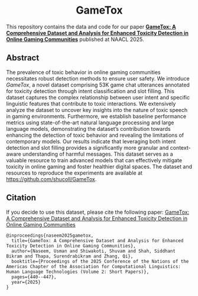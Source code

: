 <h1 font-size:40px align="center">GameTox</h1>

This repository contains the data and code for our paper **<a href="https://aclanthology.org/2025.naacl-short.37/">GameTox: A Comprehensive Dataset and Analysis for Enhanced Toxicity Detection in Online Gaming Communities</a>** published at NAACL 2025.

## Abstract

The prevalence of toxic behavior in online gaming communities necessitates robust detection methods to ensure user safety. We introduce *GameTox*, a novel dataset comprising 53K game chat utterances annotated for toxicity detection through intent classification and slot filling. This dataset captures the complex relationship between user intent and specific linguistic features that contribute to toxic interactions. We extensively analyze the dataset to uncover key insights into the nature of toxic speech in gaming environments. Furthermore, we establish baseline performance metrics using state-of-the-art natural language processing and large language models, demonstrating the dataset’s contribution towards enhancing the detection of toxic behavior and revealing the limitations of contemporary models. Our results indicate that leveraging both intent detection and slot filling provides a significantly more granular and context-aware understanding of harmful messages. This dataset serves as a valuable resource to train advanced models that can effectively mitigate toxicity in online gaming and foster healthier digital spaces. The dataset and resources to reproduce the experiments are available at https://github.com/shucoll/GameTox.

## Citation

If you decide to use this dataset, please cite the following paper:
<a href="https://aclanthology.org/2025.naacl-short.37/">GameTox: A Comprehensive Dataset and Analysis for Enhanced Toxicity Detection in Online Gaming Communities</a>

```
@inproceedings{naseem2025gametox,
  title={GameTox: A Comprehensive Dataset and Analysis for Enhanced Toxicity Detection in Online Gaming Communities},
  author={Naseem, Usman and Shiwakoti, Shuvam and Shah, Siddhant Bikram and Thapa, Surendrabikram and Zhang, Qi},
  booktitle={Proceedings of the 2025 Conference of the Nations of the Americas Chapter of the Association for Computational Linguistics: Human Language Technologies (Volume 2: Short Papers)},
  pages={440--447},
  year={2025}
}
```